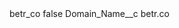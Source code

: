 <?xml version="1.0" encoding="UTF-8"?>
<CustomMetadata xmlns="http://soap.sforce.com/2006/04/metadata" xmlns:xsi="http://www.w3.org/2001/XMLSchema-instance" xmlns:xsd="http://www.w3.org/2001/XMLSchema">
    <label>betr_co</label>
    <protected>false</protected>
    <values>
        <field>Domain_Name__c</field>
        <value xsi:type="xsd:string">betr.co</value>
    </values>
</CustomMetadata>
